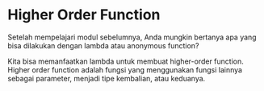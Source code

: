 # Higher Order Function
Setelah mempelajari modul sebelumnya, Anda mungkin bertanya apa yang bisa dilakukan dengan lambda atau anonymous function?

Kita bisa memanfaatkan lambda untuk membuat higher-order function. Higher order function adalah fungsi yang menggunakan fungsi lainnya sebagai parameter, menjadi tipe kembalian, atau keduanya.